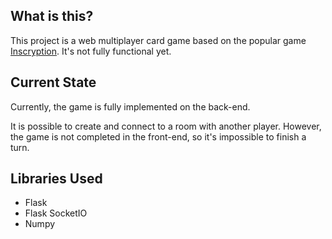 ## What is this? ##
This project is a web multiplayer card game based on the popular game [Inscryption](https://www.inscryption.com/).
It's not fully functional yet.

## Current State ##

Currently, the game is fully implemented on the back-end.

It is possible to create and connect to a room with another player. However, the game is not completed in the front-end, so it's impossible to finish a turn.

## Libraries Used

- Flask
- Flask SocketIO
- Numpy
